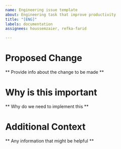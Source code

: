 ```yaml
---
name: Engineering issue template
about: Engineering task that improve productivity
title: "[ENG]"
labels: documentation
assignees: houssemzaier, refka-farid

---
```


# Proposed Change
** Provide info about the change to be made **

# Why is this important
** Why do we need to implement this **

# Additional Context
** Any information that might be helpful **
